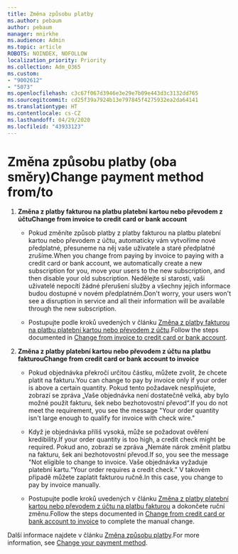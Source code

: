 ```yaml
---
title: Změna způsobu platby
ms.author: pebaum
author: pebaum
manager: mnirkhe
ms.audience: Admin
ms.topic: article
ROBOTS: NOINDEX, NOFOLLOW
localization_priority: Priority
ms.collection: Adm_O365
ms.custom:
- "9002612"
- "5073"
ms.openlocfilehash: c3c67f067d3946e3e29e7b09e443d3c3132dd765
ms.sourcegitcommit: cd25f39a7924b13e797845f4275932ea2da64141
ms.translationtype: HT
ms.contentlocale: cs-CZ
ms.lasthandoff: 04/29/2020
ms.locfileid: "43933123"
---
```

# <a name="change-payment-method-fromto"></a><span data-ttu-id="1e706-102">Změna způsobu platby (oba směry)</span><span class="sxs-lookup"><span data-stu-id="1e706-102">Change payment method from/to</span></span>

1. <span data-ttu-id="1e706-103">**Změna z platby fakturou na platbu platební kartou nebo převodem z účtu**</span><span class="sxs-lookup"><span data-stu-id="1e706-103">**Change from invoice to credit card or bank account**</span></span>

    - <span data-ttu-id="1e706-104">Pokud změníte způsob platby z platby fakturou na platbu platební kartou nebo převodem z účtu, automaticky vám vytvoříme nové předplatné, přesuneme na něj vaše uživatele a staré předplatné zrušíme.</span><span class="sxs-lookup"><span data-stu-id="1e706-104">When you change from paying by invoice to paying with a credit card or bank account, we automatically create a new subscription for you, move your users to the new subscription, and then disable your old subscription.</span></span> <span data-ttu-id="1e706-105">Nedělejte si starosti, vaši uživatelé nepocítí žádné přerušení služby a všechny jejich informace budou dostupné v novém předplatném.</span><span class="sxs-lookup"><span data-stu-id="1e706-105">Don't worry, your users won't see a disruption in service and all their information will be available through the new subscription.</span></span> 

    - <span data-ttu-id="1e706-106">Postupujte podle kroků uvedených v článku [Změna z platby fakturou na platbu platební kartou nebo převodem z účtu](https://docs.microsoft.com/microsoft-365/commerce/billing-and-payments/change-payment-method?view=o365-worldwide#change-from-invoice-to-credit-card-or-bank-account).</span><span class="sxs-lookup"><span data-stu-id="1e706-106">Follow the steps documented in [Change from invoice to credit card or bank account](https://docs.microsoft.com/microsoft-365/commerce/billing-and-payments/change-payment-method?view=o365-worldwide#change-from-invoice-to-credit-card-or-bank-account).</span></span>

2. <span data-ttu-id="1e706-107">**Změna z platby platební kartou nebo převodem z účtu na platbu fakturou**</span><span class="sxs-lookup"><span data-stu-id="1e706-107">**Change from credit card or bank account to invoice**</span></span>

    - <span data-ttu-id="1e706-108">Pokud objednávka překročí určitou částku, můžete zvolit, že chcete platit na fakturu.</span><span class="sxs-lookup"><span data-stu-id="1e706-108">You can change to pay by invoice only if your order is above a certain quantity.</span></span> <span data-ttu-id="1e706-109">Pokud tento požadavek nesplňujete, zobrazí se zpráva „Vaše objednávka není dostatečně velká, aby bylo možné použít fakturu, šek nebo bezhotovostní převod“.</span><span class="sxs-lookup"><span data-stu-id="1e706-109">If you do not meet the requirement, you see the message "Your order quantity isn't large enough to qualify for invoice with check wire."</span></span>

    - <span data-ttu-id="1e706-110">Když je objednávka příliš vysoká, může se požadovat ověření kredibility.</span><span class="sxs-lookup"><span data-stu-id="1e706-110">If your order quantity is too high, a credit check might be required.</span></span> <span data-ttu-id="1e706-111">Pokud ano, zobrazí se zpráva „Nemáte nárok změnit platbu na fakturu, šek ani bezhotovostní převod.</span><span class="sxs-lookup"><span data-stu-id="1e706-111">If so, you see the message "Not eligible to change to invoice.</span></span> <span data-ttu-id="1e706-112">Vaše objednávka vyžaduje platební kartu.“</span><span class="sxs-lookup"><span data-stu-id="1e706-112">Your order requires a credit check."</span></span> <span data-ttu-id="1e706-113">V takovém případě můžete zaplatit fakturou ručně.</span><span class="sxs-lookup"><span data-stu-id="1e706-113">In this case, you change to pay by invoice manually.</span></span>

    - <span data-ttu-id="1e706-114">Postupujte podle kroků uvedených v článku [Změna z platby platební kartou nebo převodem z účtu na platbu fakturou](https://docs.microsoft.com/microsoft-365/commerce/billing-and-payments/change-payment-method?view=o365-worldwide#change-from-credit-card-or-bank-account-to-invoice) a dokončete ruční změnu.</span><span class="sxs-lookup"><span data-stu-id="1e706-114">Follow the steps documented in [Change from credit card or bank account to invoice](https://docs.microsoft.com/microsoft-365/commerce/billing-and-payments/change-payment-method?view=o365-worldwide#change-from-credit-card-or-bank-account-to-invoice) to complete the manual change.</span></span>

<span data-ttu-id="1e706-115">Další informace najdete v článku [Změna způsobu platby](https://docs.microsoft.com/microsoft-365/commerce/billing-and-payments/change-payment-method).</span><span class="sxs-lookup"><span data-stu-id="1e706-115">For more information, see [Change your payment method](https://docs.microsoft.com/microsoft-365/commerce/billing-and-payments/change-payment-method).</span></span>

